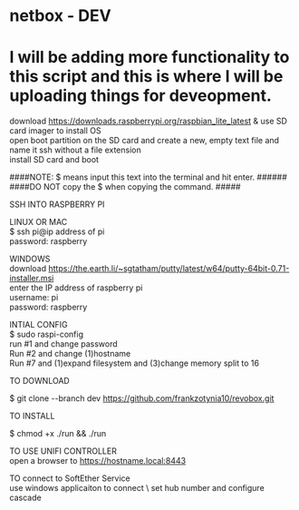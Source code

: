 # netbox - DEV

# I will be adding more functionality to this script and this is where I will be uploading things for deveopment.

download https://downloads.raspberrypi.org/raspbian_lite_latest & use SD card imager to install OS \
open boot partition on the SD card and create a new, empty text file and name it ssh without a file extension \
install SD card and boot

####NOTE:  $ means input this text into the terminal and hit enter.  ######\
####DO NOT copy the $ when copying the command. #####

SSH INTO RASPBERRY PI 

  LINUX OR MAC \
  $ ssh pi@ip address of pi \
  password: raspberry 
  
  WINDOWS \
  download https://the.earth.li/~sgtatham/putty/latest/w64/putty-64bit-0.71-installer.msi \
  enter the IP address of raspberry pi \
      username: pi \
      password: raspberry 
  
INTIAL CONFIG \
  $ sudo raspi-config \
      run #1 and change password \
      Run #2 and change (1)hostname \
      Run #7 and (1)expand filesystem and (3)change memory split to 16 

TO DOWNLOAD

$ git clone --branch dev https://github.com/frankzotynia10/revobox.git

TO INSTALL

$ chmod +x ./run && ./run

TO USE UNIFI CONTROLLER \
open a browser to https://hostname.local:8443

TO connect to SoftEther Service \
use windows applicaiton to connect \ 
set hub number and configure cascade
